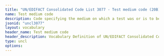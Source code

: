 ```yaml
---
title: "UN/EDIFACT Consolidated Code List 3077 - Test medium code (20B) JSON-LD Vocabulary"
name: Test medium code
description: Code specifying the medium on which a test was or is to be applied.
jsonid: "uncl3077"
layout: vocabulary
header_name: Test medium code
header_description: Vocabulary Definition of UN/EDIFACT Consolidated Code List 3077 - Test medium code (20B) semantics in HTML format. JSON-LD format is available at [uncl3077.jsonld](/vocabulary/uncl3077.jsonld)
type: uncl
options:
---
```

